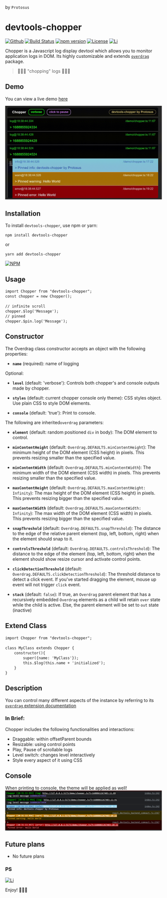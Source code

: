 by `Protosus`

# devtools-chopper

[![Github](https://badgen.net/badge/Protosus/devtools-chopper?color=purple&icon=github)](https://github.com/savanesoff/devtools-chopper)
[![Build Status](https://github.com/savanesoff/devtools-chopper/actions/workflows/test.yaml/badge.svg?branch=main&event=push)](https://github.com/savanesoff/devtools-chopper/actions/workflows/test.yaml)
[![npm version](https://badge.fury.io/js/devtools-chopper.svg)](https://badge.fury.io/js/devtools-chopper)
[![License](https://img.shields.io/badge/license-MIT-blue.svg)](https://opensource.org/licenses/MIT)
[![Li](https://badgen.net/badge/savanesoff/LI?color=blue)](https://github.com/savanesoff/devtools-chopper)

Chopper is a Javascript log display devtool which allows you to monitor application logs in DOM.
Its highly customizable and extends [`overdrag`](https://www.npmjs.com/package/devtools-chopper) package.

> 🌲🌲🌲 "chopping" logs 🌲🌲🌲

## Demo

You can view a live demo [here](https://savanesoff.github.io/devtools-chopper)

[![Validator](https://raw.githubusercontent.com/savanesoff/devtools-chopper/main/demo/assets/devtools-chopper.gif)](https://savanesoff.github.io/devtools-chopper)

## Installation

To install `devtools-chopper`, use npm or yarn:

```shell
npm install devtools-chopper
```

or

```shell
yarn add devtools-chopper
```

[![NPM](https://nodei.co/npm/devtools-chopper.png?downloads=true&downloadRank=true&stars=true)](https://nodei.co/npm/devtools-chopper/)

## Usage

```TS
import Chopper from "devtools-chopper";
const chopper = new Chopper();

// infinite scroll
chopper.$log('Message');
// pinned
chopper.$pin.log('Message');
```

## Constructor

The Overdrag class constructor accepts an object with the following properties:

- **`name`** (required): name of logging

Optional:

- **`level`** (default: 'verbose'): Controls both chopper's and console outputs made by chopper.

- **`styles`** (default: current chopper console only theme): CSS styles object. Use plain CSS to style DOM elements.

- **`console`** (default: 'true'): Print to console.

The following are inherited`overdrag` parameters:

- **`element`** (default: random positioned `div` in body): The DOM element to control.

- **`minContentHeight`** (default: `Overdrag.DEFAULTS.minContentHeight`): The minimum height of the DOM element (CSS height) in pixels. This prevents resizing smaller than the specified value.

- **`minContentWidth`** (default: `Overdrag.DEFAULTS.minContentWidth`): The minimum width of the DOM element (CSS width) in pixels. This prevents resizing smaller than the specified value.

- **`maxContentHeight`** (default: `Overdrag.DEFAULTS.maxContentHeight: Infinity`): The max height of the DOM element (CSS height) in pixels. This prevents resizing bigger than the specified value.

- **`maxContentWidth`** (default: `Overdrag.DEFAULTS.maxContentWidth: Infinity`): The max width of the DOM element (CSS width) in pixels. This prevents resizing bigger than the specified value.

- **`snapThreshold`** (default: `Overdrag.DEFAULTS.snapThreshold`): The distance to the edge of the relative parent element (top, left, bottom, right) when the element should snap to it.

- **`controlsThreshold`** (default: `Overdrag.DEFAULTS.controlsThreshold`): The distance to the edge of the element (top, left, bottom, right) when the element should show resize cursor and activate control points.

- **`clickDetectionThreshold`** (default: `Overdrag.DEFAULTS.clickDetectionThreshold`): The threshold distance to detect a click event. If you've started dragging the element, mouse up event will not trigger `click` event.

- **`stack`** (default: `false`): If true, an `Overdrag` parent element that has a recursively embedded `Overdrag` elements as a child will retain `over` state while the child is active. Else, the parent element will be set to `out` state (inactive)

## Extend Class

```TS
import Chopper from "devtools-chopper";

class MyClass extends Chopper {
    constructor(){
        super({name: 'MyClass'});
        this.$log(this.name + 'initialized');
    }
}
```

## Description

You can control many different aspects of the instance by referring to its [`overdrag` extension documentation](https://www.npmjs.com/package/devtools-chopper)

### In Brief:

Chopper includes the following functionalities and interactions:

- Draggable: within offsetParent bounds
- Resizable: using control points
- Play, Pause of scrollable logs
- Level switch: changes level interactively
- Style every aspect of it using CSS

## Console

When printing to console, the theme will be applied as well!
![Alt text](https://raw.githubusercontent.com/savanesoff/devtools-chopper/main/demo/assets/console.png)

## Future plans

- No future plans

### PS

[![Li](https://badgen.net/badge/Hit%20me%20up%20on/LI?color=blue)](https://github.com/savanesoff/devtools-chopper)

Enjoy! 🎉🎉🎉

